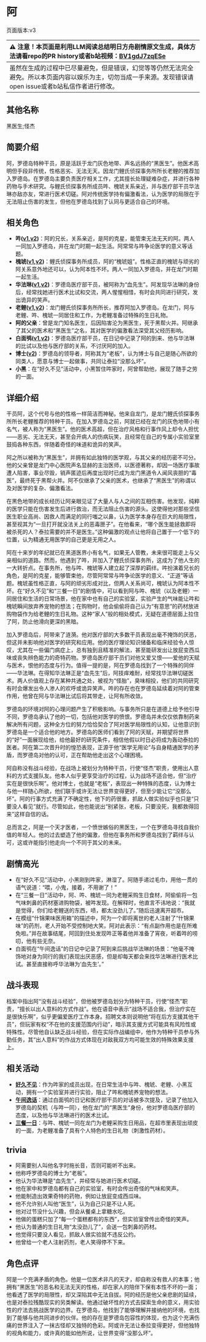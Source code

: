 # 阿
页面版本:v3
 

| :warning: 注意！本页面是利用LLM阅读总结明日方舟剧情原文生成，具体方法请看repo的PR history或者b站视频：[BV1gdJ7zqESe](https://www.bilibili.com/video/BV1gdJ7zqESe/)         |
|:----------------------------|
| 虽然在生成的过程中已尽量避免，但是错误，幻觉等等仍然无法完全避免。所以本页面内容以娱乐为主，切勿当成一手来源。发现错误请open issue或者b站私信作者进行修改。|



## 其他名称
黑医生;怪杰
## 简要介绍
阿，罗德岛特种干员，原是活跃于龙门灰色地带、声名远扬的“黑医生”。他医术高明但手段非传统，性格恶劣、无法无天。因龙门鲤氏侦探事务所所长老鲤的推荐加入罗德岛。在罗德岛主要负责医疗相关工作，尤其擅长处理疑难杂症，并进行各种药物与手术研究。与鲤氏侦探事务所成员吽、槐琥关系亲近，并与医疗部干员华法琳亦敌亦友，常进行医术切磋。阿对传统医学持有偏激看法，认为医学的局限在于无法阻止伤害的发生，但他在罗德岛找到了认同与更适合自己的环境。
## 相关角色
-   **吽([v1](../chars/char_226_hmau.md),[v2](char_226_hmau.md))**：阿的兄长，关系亲近，是阿的克星，能管束无法无天的阿。两人一同加入罗德岛，并在龙门时期一起生活。阿常常与吽争论医学的意义等话题。
-   **槐琥([v1](../chars/char_243_waaifu.md),[v2](char_243_waaifu.md))**：鲤氏侦探事务所成员，阿的“槐琥姐”。性格正直的槐琥与顽劣的阿关系意外地还可以，认为阿本性不坏。两人一同加入罗德岛，并在龙门时期一起生活。
-   **华法琳([v1](../chars/char_171_bldsk.md),[v2](char_171_bldsk.md))**：罗德岛医疗部干员，被阿称为“血先生”。阿发现华法琳的身份后，经常找她进行医术比试和交流，两人惺惺相惜，有时会共同进行研究，发出诡异的笑声。
-   **老鲤([v1](../chars/char_322_lmlee.md),[v2](char_322_lmlee.md))**：龙门鲤氏侦探事务所所长，推荐阿加入罗德岛。在龙门，阿与老鲤、吽、槐琥一同居住和工作，为老鲤准备过特殊的生日礼物。
-   **阿的父亲**：曾是龙门知名医生，后因陷害沦为黑医生，死于黑帮火并。阿继承了其父的医术和“黑医生”之名，其对医学的偏激看法深受其父经历影响。
-   **白面鸮([v1](../chars/char_128_plosis.md),[v2](char_128_plosis.md))**：罗德岛医疗部干员，在日记中记录了阿的到来、他与华法琳的比试以及他与医疗部的关系，不讨厌阿的加入。
-   **博士([v2](extended_char_bo_shi.md))**：罗德岛的领导者，阿称其为“老板”，认为博士与自己是随心所欲的同类人，愿意与博士一起做事，共同让泰拉“没那么坏”。
-   **小黑**：在“好久不见”活动中，小黑暂住吽家时，阿曾帮助他，展现了随手之劳的一面。
## 详细介绍
干员阿，这个代号与他的性格一样简洁而神秘。他来自龙门，是龙门鲤氏侦探事务所所长老鲤推荐的特种干员。在加入罗德岛之前，阿就已经在龙门的灰色地带小有名气，被人称为“黑医生”。他的医术高超，但在治疗风格和行事作风上却令人担忧——恶劣、无法无天，甚至会开病人的伤病玩笑，且经常在自己的专属小实验室里鼓捣各种东西，伴随着奇怪的味道和诡异的笑声。

阿之所以被称为“黑医生”，并拥有如此独特的医学观，与其父亲的经历密不可分。他的父亲曾是龙门中心医院声名显赫的主治医师，以医德著称，却因一场医疗事故遭人陷害，事业尽毁，销声匿迹后再度出现时已成为龙门黑道令人闻风丧胆的“毒医”，最终死于黑帮火并。阿不仅继承了父亲的医术，也继承了“黑医生”的称谓以及对医学的复杂、偏激看法。

在黑色地带的成长经历让阿亲眼见证了大量人与人之间的互相伤害。他发现，纯粹的医学只能在伤害发生后进行救治，而无法阻止伤害的源头。这使得他对那些坚信医生职业高尚、因救人而满足的同行嗤之以鼻，认为医学本身存在巨大的局限性，甚至视其为“一旦打开就没法关上的恶毒匣子”。在他看来，“哪个医生能拯救即将被杀死的人？泰拉需要的并不是医生。”这种偏激的观点让他将自己置于一个低下的位置，认为精通无用医学的自己更是无用之人。

阿在十来岁的年纪就已在黑道医界小有名气，如果无人管教，未来很可能走上与父亲相似的道路。然而，他遇到了吽，并加入了鲤氏侦探事务所，这成为了他人生的一大转折点。在事务所，他与吽、槐琥等人建立起了深厚的羁绊。吽扮演着兄长的角色，是阿的克星，能够管束他，尽管阿常常与吽争论医学的意义、“正道”等话题。槐琥虽性格正直，与阿的顽劣形成对比，但两人关系尚可，槐琥认为阿本性不坏。在“好久不见”和“三餐一日”的剧情中，可以看到阿与吽、槐琥（以及老鲤）一同居住和生活的日常场景，他在家中也有自己的实验室，实验产生的气味能让吽和槐琥瞬间放弃养宠物的想法；在购物时，他会偷偷将自己认为“有意思”的药材放进购物袋作为给老鲤的生日礼物。这种“家人”般的相处模式，无疑在道德层面上拉住了阿，防止他滑向更深的黑暗。

加入罗德岛后，阿带来了涟漪。他对医疗部的大多数干员表现出毫不掩饰的厌恶，但这并未影响他对医学的研究和应用。他的医疗理论知识储备和临床经验令人惊叹，尤其在一些偏门病症上，总有独到且精准的解法，甚至能研发出让放屁变西瓜味或丧失辨色能力的奇特药物。罗德岛医疗部干员们对他又爱又恨——爱他的天赋与医术，恨他的态度与行为。值得一提的是，阿在罗德岛找到了一个特殊的同伴——华法琳。在得知华法琳正是“血先生”后，阿技痒难耐，经常找华法琳切磋医术。两人价值观上存在某种共通之处，被视为“怪胎”，臭味相投，他们的共同研究有时会爆发出令人渗人的欢呼或诡异笑声。吽的存在也在罗德岛延续着对阿的管束作用，他曾在阿与华法琳比试后将其带走，让阿有所收敛。

罗德岛的环境对阿的心理问题产生了积极影响。与事务所只是在道德上给予他引导不同，罗德岛承认了他的一切，包括他对医学的愤恨。罗德岛并未仅仅依靠制药来解决所有问题，这种全方位的努力恰恰契合了阿对医学局限性的认知，让他意识到罗德岛是一个适合他的地方。罗德岛的医师们看到了阿的天赋，并期望将世界的“好”一面展现给他，给他最好的研究条件，相信他假以时日必将成为轰动泰拉的医者。阿在第二次晋升时的惶恐表现，正源于他“医学无用论”与自身精通医学的矛盾，而罗德岛对他的认可，正在帮助他走出这个心理困境。

阿自称没有战斗经验，在战场上被划分为特种干员，行使“怪杰”职责，使用出人意料的方式支援队友。他本人似乎更享受治疗的过程，认为战场不适合他，但“治疗实在是很快乐啊”。他对博士，也就是“老板”，表现出一种特殊的态度，认为博士与他一样随心所欲，他们联手或许无法让世界变得更好，但至少能让它“没那么坏”。阿的行事方式充满了不确定性，他下的药很重，抓敌人做实验似乎也只是“只要没人看见”就行。尽管如此，他也能说出“别紧张，老板，只要没死，我都救得回来”这样自信的话。

总而言之，阿是一个天才医者，一个愤世嫉俗的黑医生，一个在罗德岛寻找自我价值的年轻人。他的过去塑造了他的偏激，但他在事务所和罗德岛找到了羁绊与认可，这或许能指引他走向一个不同于其父的未来。
## 剧情高光
*   在“好久不见”活动中，小黑刚到吽家，淋湿了。阿随手递过毛巾，用他一贯的语气说道：“喂，小鬼，接着，不用谢了！”
*   在“三餐一日”活动中，阿、吽、槐琥一同为老鲤采购生日食材，阿偷偷将一包气味刺鼻的药材塞进购物袋，被吽发现。在解释时，他直言不讳地说：“我就是觉得，你们给老鲤送的东西，啧，都太没劲儿了。”随后迅速离开超市。
*   在模组“什锦果味医用箱”的描述中，阿为一个即将离世的老人注射了“什锦果味”的药剂，老人开始不受控制地大笑。阿对此表示：“有点副作用也是在所难免啦。”并在故事结尾，阿回到住处发现吽正等着他并准备了宵夜，听着吽的唠叨，他有些无奈。
*   白面鸮在“午间逸话”的日记中记录了阿到来后挑战华法琳的场景：“他毫不掩饰地对身为同行的我们表现出厌恶感，但是却每天都会来找华法琳进行医术比试。甚至直接称呼华法琳为‘血先生’。”
## 战斗表现
档案中指出阿“没有战斗经验”，但他被罗德岛划分为特种干员，行使“怪杰”职责，“擅长以出人意料的方式作战”。他在语音中表示“战场不适合我，但治疗实在是很快乐啊”，似乎更偏爱医疗工作本身。招聘文本则说明他“将在后方支援其他干员”，但玩家有权“不在他的支援范围内行动”，暗示其支援方式可能具有风险性或特殊性。尽管他自认缺乏战斗经验，但在实际作战编组中，他作为特种干员参与外勤任务，其“出人意料”的作战方式体现在对敌我双方均可能生效的特殊效果支援上。
## 相关活动
-   **[好久不见](../stories/act13mini.md)**：作为吽家的成员出现，在日常生活中与吽、槐琥、老鲤、小黑互动，拥有一个实验室并进行实验，阻止了吽和槐琥养宠物的想法。
-   **[午间逸话](../stories/act7d5.md)**：通过白面鸮的日记和医疗部干员的对话被多次提及，记录了他加入罗德岛的契机（与吽一同），他在龙门的“黑医生”身份，他对罗德岛医疗部的态度，以及他与华法琳进行的医术比试。
-   **[三餐一日](../stories/story_lmlee_set_1.md)**：与吽、槐琥一同在龙门为老鲤采购生日用品，在超市里表现出顽皮的一面，为老鲤准备了具有个人特色的生日礼物（刺激性药材）。
## trivia
*   阿需要别人叫他名字时拖长音，否则可能听不出来。
*   他称呼罗德岛的博士为“老板”。
*   他认为华法琳是“血先生”，并经常与她进行医术切磋。
*   他在家中和罗德岛都有自己的实验室，有时会传出奇怪的气味和笑声。
*   他能制造出效果奇特的药物，例如让放屁变成西瓜味。
*   他不允许别人叫他“医生”，认为自己只是不让人死。
*   他对过节没什么兴趣，但会从餐桌上拿糖水吃。
*   他做的蛋糕只加了“每一个蛋糕都有的东西”，但实验室曾传出奇怪的笑声。
*   他认为普通的生日礼物“太没劲儿了”，会送一包刺鼻的药材。
*   他觉得只要没人看见，抓敌人做实验就不违反公约。
*   他曾给一个老人注射药剂，老人笑得停不下来。
## 角色点评
阿是一个充满矛盾的角色。他是一位医术非凡的天才，却自称没有救人的本事；他拥有“黑医生”的恶名和无法无天的性格，却在家人的陪伴下保有本性不坏的一面；他看透了医学的局限性，却又深陷其中无法自拔。阿的经历是他父亲悲剧的延续，也是对泰拉残酷现实的另类解读。他通过破坏性的方式去探索生命的意义，用实验性的疗法去挑战医学的边界。在罗德岛，他找到了能够理解并接纳他的环境，也找到了能够与他共同进步的伙伴。他的存在是罗德岛包容性的体现，也为这个充满伤痛的世界注入了一抹古怪却又独特的色彩。阿或许无法让泰拉变得更好，但他独特的视角和能力，或许真的能如他所说，让世界变得“没那么坏”。